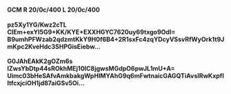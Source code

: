 #### GCM R 20/0c/400 L 20/0c/400
**pz5Xy1YG/Kwz2cTL**<br/>**ClEm+exYI5G9+KK/KYE+EXXHGYC7620uy69txgo9OdI=**<br/>**B9umhPFWzab2qdzmtKkY9H0f6B4+2R1sxFc4zqYDcyVSsvRfWyOrk1t9JmKpc2KveHdc3SHPGisEiebw...**<br/><br/>
**G0JAhEAkK2gOZm6s**<br/>**lZwsYbDtp44sROkhMEj10IC8jgwsMGdpO6pwJL1mU+A=**<br/>**Uimc03bHeSAfvAmkbakgWpHIMYAhG9q6mFwtnaicGAGQTiAvsIRwKxpflltfcxjciOH1jd87aiGSv5Oi...**